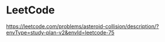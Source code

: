# LeetCode 
https://leetcode.com/problems/asteroid-collision/description/?envType=study-plan-v2&envId=leetcode-75
